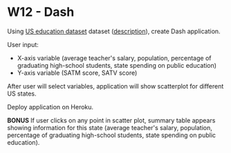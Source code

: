 # W12 - Dash

Using [US education dataset](http://vincentarelbundock.github.io/Rdatasets/csv/carData/States.csv) dataset ([description](http://vincentarelbundock.github.io/Rdatasets/doc/carData/States.html)), create Dash application.

User input:
  - X-axis variable (average teacher's salary, population, percentage of graduating high-school students, state spending on public education)
  - Y-axis variable (SATM score, SATV score)
  
 After user will select variables, application will show scatterplot for different US states.
 
 Deploy application on Heroku.
 
 **BONUS** If user clicks on any point in scatter plot, summary table appears showing information for this state (average teacher's salary, population, percentage of graduating high-school students, state spending on public education).
 
 
 
